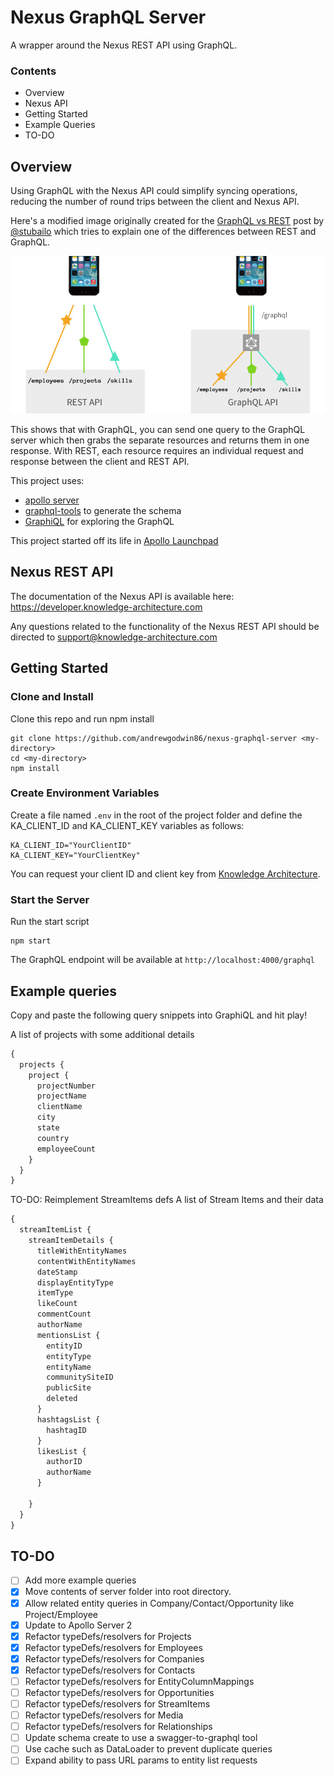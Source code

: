 # Nexus GraphQL Server

A wrapper around the Nexus REST API using GraphQL.

### Contents

- Overview
- Nexus API
- Getting Started
- Example Queries
- TO-DO


## Overview
Using GraphQL with the Nexus API could simplify syncing operations, reducing the number of round trips between the client and Nexus API.

Here's a modified image originally created for the
[GraphQL vs REST](https://dev-blog.apollodata.com/graphql-vs-rest-5d425123e34b)
post by [@stubailo](https://github.com/stubailo) which tries to explain one of the differences
between REST and GraphQL.

![GraphQL vs REST](assets/NexusGraphQL.jpg)

This shows that with GraphQL, you can send one query to the GraphQL server which then
grabs the separate resources and returns them in one response.
With REST, each resource requires an individual request and response between the client and REST API.

This project uses:
- [apollo server](https://github.com/apollographql/apollo-server)
- [graphql-tools](https://github.com/apollographql/graphql-tools) to generate the schema
- [GraphiQL](https://github.com/graphql/graphiql) for exploring the GraphQL

This project started off its life in [Apollo Launchpad](https://launchpad.graphql.com/new)


## Nexus REST API
The documentation of the Nexus API is available here:
https://developer.knowledge-architecture.com

Any questions related to the functionality of the Nexus REST API should be directed to [support@knowledge-architecture.com](mailto:support@knowledge-architecture.com)

## Getting Started

### Clone and Install
Clone this repo and run npm install

```
git clone https://github.com/andrewgodwin86/nexus-graphql-server <my-directory>
cd <my-directory>
npm install
```
### Create Environment Variables
Create a file named `.env` in the root of the project folder and define the KA_CLIENT_ID and KA_CLIENT_KEY variables as follows:
```
KA_CLIENT_ID="YourClientID"
KA_CLIENT_KEY="YourClientKey"
```
You can request your client ID and client key from [Knowledge Architecture](mailto:support@knowledge-architecture.com).

### Start the Server
Run the start script
```
npm start
```
The GraphQL endpoint will be available at `http://localhost:4000/graphql`

## Example queries

Copy and paste the following query snippets into GraphiQL and hit play!

A list of projects with some additional details
```javascript
{
  projects {
    project {
      projectNumber
      projectName
      clientName
      city
      state
      country
      employeeCount
    }
  }
}
```

TO-DO: Reimplement StreamItems defs
A list of Stream Items and their data
```javascript
{
  streamItemList {
    streamItemDetails {
      titleWithEntityNames
      contentWithEntityNames
      dateStamp
      displayEntityType
      itemType
      likeCount
      commentCount
      authorName
      mentionsList {
        entityID
        entityType
        entityName
        communitySiteID
        publicSite
        deleted
      }
      hashtagsList {
        hashtagID
      }
      likesList {
        authorID
        authorName
      }

    }  
  }
}
```

## TO-DO
- [ ] Add more example queries
- [x] Move contents of server folder into root directory.
- [x] Allow related entity queries in Company/Contact/Opportunity like Project/Employee
- [x] Update to Apollo Server 2
- [x] Refactor typeDefs/resolvers for Projects
- [x] Refactor typeDefs/resolvers for Employees
- [x] Refactor typeDefs/resolvers for Companies 
- [x] Refactor typeDefs/resolvers for Contacts
- [ ] Refactor typeDefs/resolvers for EntityColumnMappings
- [ ] Refactor typeDefs/resolvers for Opportunities
- [ ] Refactor typeDefs/resolvers for StreamItems
- [ ] Refactor typeDefs/resolvers for Media
- [ ] Refactor typeDefs/resolvers for Relationships
- [ ] Update schema create to use a swagger-to-graphql tool
- [ ] Use cache such as DataLoader to prevent duplicate queries
- [ ] Expand ability to pass URL params to entity list requests
